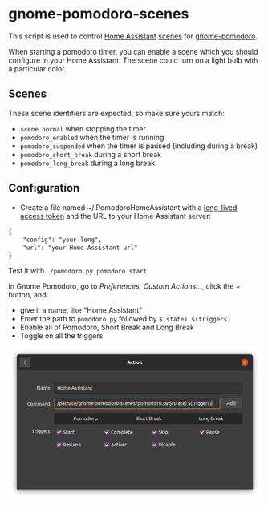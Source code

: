 # gnome-pomodoro-scenes

This script is used to control [Home Assistant](https://www.home-assistant.io/) [scenes](https://www.home-assistant.io/integrations/scene) for [gnome-pomodoro](https://gnomepomodoro.org/).

When starting a pomodoro timer, you can enable a scene which you should configure in your Home Assistant. The scene could turn on a light bulb with a particular color.

## Scenes

These scene identifiers are expected, so make sure yours match:

 - `scene.normal` when stopping the timer
 - `pomodoro_enabled` when the timer is running
 - `pomodoro_suspended` when the timer is paused (including during a break)
 - `pomodoro_short_break` during a short break
 - `pomodoro_long_break` during a long break

## Configuration
- Create a file named ~/.PomodoroHomeAssistant with a [long-lived access token](https://developers.home-assistant.io/docs/auth_api/#long-lived-access-token) and the URL to your Home Assistant server:

```
{
    "config": "your-long",
    "url": "your Home Assistant url"
}
```

Test it with `./pomodoro.py pomodoro start`

In Gnome Pomodoro, go to *Preferences*, *Custom Actions...*, click the + button, and:
 - give it a name, like "Home Assistant"
 - Enter the path to `pomodoro.py` followed by `$(state) $(triggers)`
 - Enable all of Pomodoro, Short Break and Long Break
 - Toggle on all the triggers

![Gnome Pomodoro](gnome-pomodoro-action.png)
